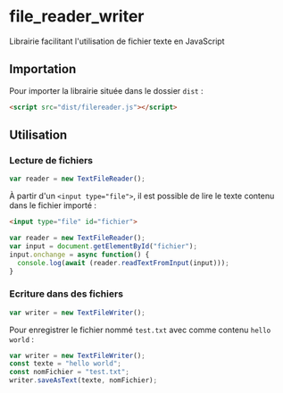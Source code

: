 # file_reader_writer
Librairie facilitant l'utilisation de fichier texte en JavaScript

## Importation
Pour importer la librairie située dans le dossier `dist` :
```html
<script src="dist/filereader.js"></script>
```
## Utilisation
### Lecture de fichiers

```javascript
var reader = new TextFileReader();
```
À partir d'un ```<input type="file">```, il est possible de lire le texte contenu dans le fichier importé :
```html
<input type="file" id="fichier">
```
```javascript
var reader = new TextFileReader();
var input = document.getElementById("fichier");
input.onchange = async function() {
  console.log(await (reader.readTextFromInput(input)));
}
```
### Ecriture dans des fichiers

```javascript
var writer = new TextFileWriter();
```
Pour enregistrer le fichier nommé `test.txt` avec comme contenu `hello world` :
```javascript
var writer = new TextFileWriter();
const texte = "hello world";
const nomFichier = "test.txt";
writer.saveAsText(texte, nomFichier);
```
